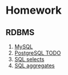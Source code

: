 Homework
========

RDBMS
-----

1. [MySQL](rdbms/L1-MySQL.md)
2. [PostgreSQL TODO](L2-PostgreSQL.md)
3. [SQL selects](L3-SQL-selects.md)
4. [SQL aggregates](L4-SQL-aggregates.md)